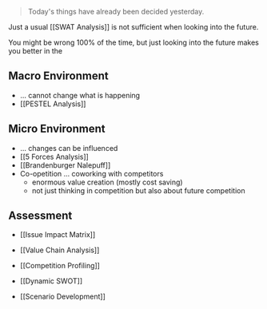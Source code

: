 > Today's things have already been decided yesterday. 

Just a usual [[SWAT Analysis]] is not sufficient when looking into the future. 

You might be wrong 100% of the time, but just looking into the future makes you better in the 

## Macro Environment
- ... cannot change what is happening
- [[PESTEL Analysis]]

## Micro Environment
- ... changes can be influenced 
- [[5 Forces Analysis]]
- [[Brandenburger Nalepuff]]
- Co-opetition ... coworking with competitors
	- enormous value creation (mostly cost saving)
	- not just thinking in competition but also about future competition

## Assessment
- [[Issue Impact Matrix]]
- [[Value Chain Analysis]]
- [[Competition Profiling]]

- [[Dynamic SWOT]]
- [[Scenario Development]]
